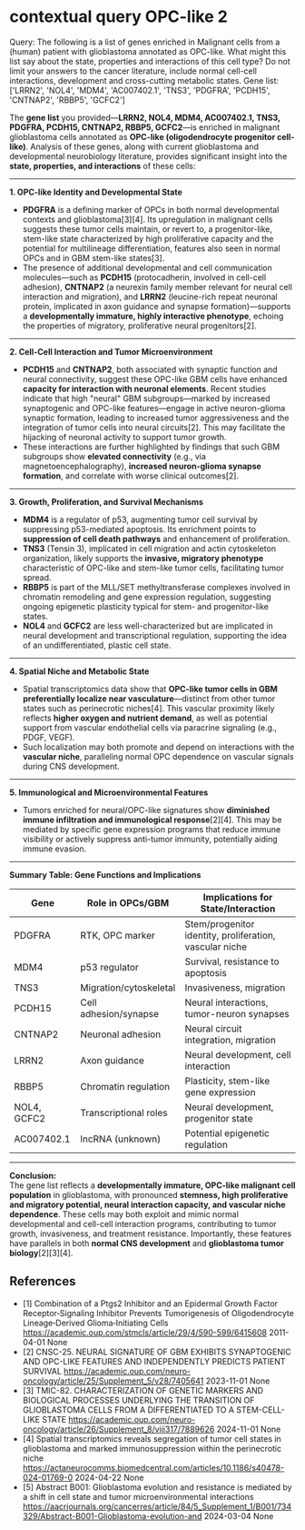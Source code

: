 # contextual query OPC-like 2

Query: The following is a list of genes enriched in Malignant cells from a (human) patient with glioblastoma  annotated as OPC-like.  What might this list say about the state, properties and interactions of this cell type?  Do not limit your answers to the cancer literature,  include normal cell-cell interactions, development and cross-cutting metabolic states.  Gene list: ['LRRN2', 'NOL4', 'MDM4', 'AC007402.1', 'TNS3', 'PDGFRA', 'PCDH15', 'CNTNAP2', 'RBBP5', 'GCFC2']

The **gene list** you provided—**LRRN2, NOL4, MDM4, AC007402.1, TNS3, PDGFRA, PCDH15, CNTNAP2, RBBP5, GCFC2**—is enriched in malignant glioblastoma cells annotated as **OPC-like (oligodendrocyte progenitor cell-like)**. Analysis of these genes, along with current glioblastoma and developmental neurobiology literature, provides significant insight into the **state, properties, and interactions** of these cells:

---

**1. OPC-like Identity and Developmental State**

- **PDGFRA** is a defining marker of OPCs in both normal developmental contexts and glioblastoma[3][4]. Its upregulation in malignant cells suggests these tumor cells maintain, or revert to, a progenitor-like, stem-like state characterized by high proliferative capacity and the potential for multilineage differentiation, features also seen in normal OPCs and in GBM stem-like states[3].
- The presence of additional developmental and cell communication molecules—such as **PCDH15** (protocadherin, involved in cell-cell adhesion), **CNTNAP2** (a neurexin family member relevant for neural cell interaction and migration), and **LRRN2** (leucine-rich repeat neuronal protein, implicated in axon guidance and synapse formation)—supports a **developmentally immature, highly interactive phenotype**, echoing the properties of migratory, proliferative neural progenitors[2].

---

**2. Cell-Cell Interaction and Tumor Microenvironment**

- **PCDH15** and **CNTNAP2**, both associated with synaptic function and neural connectivity, suggest these OPC-like GBM cells have enhanced **capacity for interaction with neuronal elements**. Recent studies indicate that high "neural" GBM subgroups—marked by increased synaptogenic and OPC-like features—engage in active neuron-glioma synaptic formation, leading to increased tumor aggressiveness and the integration of tumor cells into neural circuits[2]. This may facilitate the hijacking of neuronal activity to support tumor growth.
- These interactions are further highlighted by findings that such GBM subgroups show **elevated connectivity** (e.g., via magnetoencephalography), **increased neuron-glioma synapse formation**, and correlate with worse clinical outcomes[2].

---

**3. Growth, Proliferation, and Survival Mechanisms**

- **MDM4** is a regulator of p53, augmenting tumor cell survival by suppressing p53-mediated apoptosis. Its enrichment points to **suppression of cell death pathways** and enhancement of proliferation.
- **TNS3** (Tensin 3), implicated in cell migration and actin cytoskeleton organization, likely supports the **invasive, migratory phenotype** characteristic of OPC-like and stem-like tumor cells, facilitating tumor spread.
- **RBBP5** is part of the MLL/SET methyltransferase complexes involved in chromatin remodeling and gene expression regulation, suggesting ongoing epigenetic plasticity typical for stem- and progenitor-like states.
- **NOL4** and **GCFC2** are less well-characterized but are implicated in neural development and transcriptional regulation, supporting the idea of an undifferentiated, plastic cell state.

---

**4. Spatial Niche and Metabolic State**

- Spatial transcriptomics data show that **OPC-like tumor cells in GBM preferentially localize near vasculature**—distinct from other tumor states such as perinecrotic niches[4]. This vascular proximity likely reflects **higher oxygen and nutrient demand**, as well as potential support from vascular endothelial cells via paracrine signaling (e.g., PDGF, VEGF).
- Such localization may both promote and depend on interactions with the **vascular niche**, paralleling normal OPC dependence on vascular signals during CNS development.

---

**5. Immunological and Microenvironmental Features**

- Tumors enriched for neural/OPC-like signatures show **diminished immune infiltration and immunological response**[2][4]. This may be mediated by specific gene expression programs that reduce immune visibility or actively suppress anti-tumor immunity, potentially aiding immune evasion.

---

**Summary Table: Gene Functions and Implications**

| Gene       | Role in OPCs/GBM             | Implications for State/Interaction                       |
|------------|-----------------------------|----------------------------------------------------------|
| PDGFRA     | RTK, OPC marker             | Stem/progenitor identity, proliferation, vascular niche  |
| MDM4       | p53 regulator               | Survival, resistance to apoptosis                        |
| TNS3       | Migration/cytoskeletal      | Invasiveness, migration                                  |
| PCDH15     | Cell adhesion/synapse       | Neural interactions, tumor-neuron synapses               |
| CNTNAP2    | Neuronal adhesion           | Neural circuit integration, migration                    |
| LRRN2      | Axon guidance               | Neural development, cell interaction                     |
| RBBP5      | Chromatin regulation        | Plasticity, stem-like gene expression                    |
| NOL4, GCFC2| Transcriptional roles       | Neural development, progenitor state                     |
| AC007402.1 | lncRNA (unknown)            | Potential epigenetic regulation                          |

---

**Conclusion:**  
The gene list reflects a **developmentally immature, OPC-like malignant cell population** in glioblastoma, with pronounced **stemness, high proliferative and migratory potential, neural interaction capacity, and vascular niche dependence**. These cells may both exploit and mimic normal developmental and cell-cell interaction programs, contributing to tumor growth, invasiveness, and treatment resistance. Importantly, these features have parallels in both **normal CNS development** and **glioblastoma tumor biology**[2][3][4].



## References

- [1] Combination of a Ptgs2 Inhibitor and an Epidermal Growth Factor Receptor‐Signaling Inhibitor Prevents Tumorigenesis of Oligodendrocyte Lineage‐Derived Glioma‐Initiating Cells https://academic.oup.com/stmcls/article/29/4/590-599/6415608 2011-04-01 None
- [2] CNSC-25. NEURAL SIGNATURE OF GBM EXHIBITS SYNAPTOGENIC AND OPC-LIKE FEATURES AND INDEPENDENTLY PREDICTS PATIENT SURVIVAL https://academic.oup.com/neuro-oncology/article/25/Supplement_5/v28/7405641 2023-11-01 None
- [3] TMIC-82. CHARACTERIZATION OF GENETIC MARKERS AND BIOLOGICAL PROCESSES UNDERLYING THE TRANSITION OF GLIOBLASTOMA CELLS FROM A DIFFERENTIATED TO A STEM-CELL-LIKE STATE https://academic.oup.com/neuro-oncology/article/26/Supplement_8/viii317/7889626 2024-11-01 None
- [4] Spatial transcriptomics reveals segregation of tumor cell states in glioblastoma and marked immunosuppression within the perinecrotic niche https://actaneurocomms.biomedcentral.com/articles/10.1186/s40478-024-01769-0 2024-04-22 None
- [5] Abstract B001: Glioblastoma evolution and resistance is mediated by a shift in cell state and tumor microenvironmental interactions https://aacrjournals.org/cancerres/article/84/5_Supplement_1/B001/734329/Abstract-B001-Glioblastoma-evolution-and 2024-03-04 None